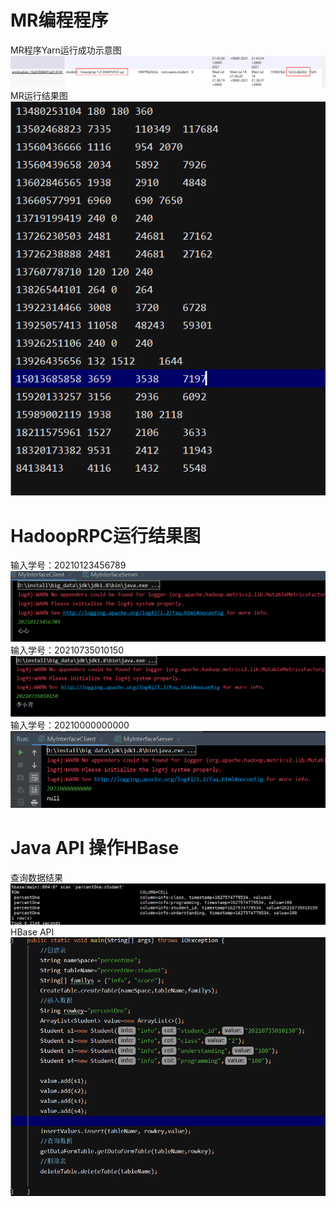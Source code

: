 # MR编程程序
MR程序Yarn运行成功示意图
![](src/main/resources/img/MR.png)
MR运行结果图
![](src/main/resources/img/MR运行结果.png)
# HadoopRPC运行结果图
输入学号：20210123456789
![](src/main/resources/img/HadoopRPC_client_1.png)
输入学号：20210735010150
![](src/main/resources/img/HadoopRPC_client_2.png)
输入学号：20210000000000
![](src/main/resources/img/HadoopRPC_client_3.png)
# Java API 操作HBase
查询数据结果
![](src/main/resources/img/HBase_scan.png)
HBase API
![](src/main/resources/img/Hbase_API.png)
